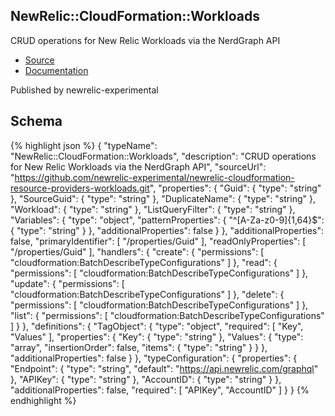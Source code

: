 
## NewRelic::CloudFormation::Workloads

CRUD operations for New Relic Workloads via the NerdGraph API

- [Source](https:&#x2F;&#x2F;github.com&#x2F;newrelic-experimental&#x2F;newrelic-cloudformation-resource-providers-workloads.git) 
- [Documentation]()

Published by newrelic-experimental

## Schema
{% highlight json %}
{
    "typeName": "NewRelic::CloudFormation::Workloads",
    "description": "CRUD operations for New Relic Workloads via the NerdGraph API",
    "sourceUrl": "https://github.com/newrelic-experimental/newrelic-cloudformation-resource-providers-workloads.git",
    "properties": {
        "Guid": {
            "type": "string"
        },
        "SourceGuid": {
            "type": "string"
        },
        "DuplicateName": {
            "type": "string"
        },
        "Workload": {
            "type": "string"
        },
        "ListQueryFilter": {
            "type": "string"
        },
        "Variables": {
            "type": "object",
            "patternProperties": {
                "^[A-Za-z0-9]{1,64}$": {
                    "type": "string"
                }
            },
            "additionalProperties": false
        }
    },
    "additionalProperties": false,
    "primaryIdentifier": [
        "/properties/Guid"
    ],
    "readOnlyProperties": [
        "/properties/Guid"
    ],
    "handlers": {
        "create": {
            "permissions": [
                "cloudformation:BatchDescribeTypeConfigurations"
            ]
        },
        "read": {
            "permissions": [
                "cloudformation:BatchDescribeTypeConfigurations"
            ]
        },
        "update": {
            "permissions": [
                "cloudformation:BatchDescribeTypeConfigurations"
            ]
        },
        "delete": {
            "permissions": [
                "cloudformation:BatchDescribeTypeConfigurations"
            ]
        },
        "list": {
            "permissions": [
                "cloudformation:BatchDescribeTypeConfigurations"
            ]
        }
    },
    "definitions": {
        "TagObject": {
            "type": "object",
            "required": [
                "Key",
                "Values"
            ],
            "properties": {
                "Key": {
                    "type": "string"
                },
                "Values": {
                    "type": "array",
                    "insertionOrder": false,
                    "items": {
                        "type": "string"
                    }
                }
            },
            "additionalProperties": false
        }
    },
    "typeConfiguration": {
        "properties": {
            "Endpoint": {
                "type": "string",
                "default": "https://api.newrelic.com/graphql"
            },
            "APIKey": {
                "type": "string"
            },
            "AccountID": {
                "type": "string"
            }
        },
        "additionalProperties": false,
        "required": [
            "APIKey",
            "AccountID"
        ]
    }
}
{% endhighlight %}
